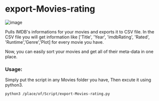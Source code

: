 # export-Movies-rating
![image](https://cloud.githubusercontent.com/assets/12420351/24909856/03956b9c-1ec6-11e7-826e-88cbc3660ae0.png)

Pulls IMDB's informations for your movies and exports it to CSV file. In the CSV file you will get information like ['Title', 'Year', 'imdbRating', 'Rated', 'Runtime','Genre','Plot] for every movie you have.

Now, you can easily sort your movies and get all of their meta-data in one place. 
### Usage:
Simply put the script in any Movies folder you have, Then excute it using python3.
```
python3 /place/of/Script/export-Movies-rating.py
```
